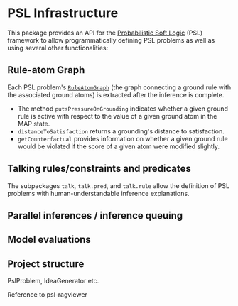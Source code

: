 # PSL Infrastructure

This package provides an API for the [Probabilistic Soft Logic](https://psl.linqs.org/) (PSL) framework to allow programmatically defining PSL problems as well as using several other functionalities:

## Rule-atom Graph
Each PSL problem's [`RuleAtomGraph`](https://github.com/jdellert/psl-infrastructure/blob/master/src/main/java/de/tuebingen/sfs/psl/engine/RuleAtomGraph.java) (the graph connecting a ground rule with the associated ground atoms) is extracted after the inference is complete.

- The method `putsPressureOnGrounding` indicates whether a given ground rule is active with respect to the value of a given ground atom in the MAP state.
- `distanceToSatisfaction` returns a grounding's distance to satisfaction.
- `getCounterfactual` provides information on whether a given ground rule would be violated if the score of a given atom were modified slightly.

## Talking rules/constraints and predicates
The subpackages `talk`, `talk.pred`, and `talk.rule` allow the definition of PSL problems with human-understandable inference explanations.

## Parallel inferences / inference queuing

## Model evaluations

## Project structure
PslProblem, IdeaGenerator etc.


Reference to psl-ragviewer

